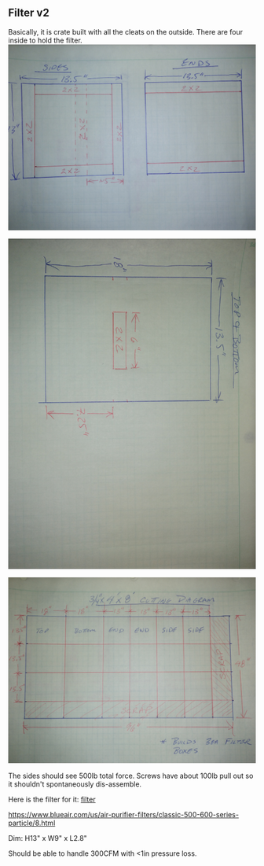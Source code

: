 ## Filter v2

Basically, it is crate built with all the cleats on the outside.  There are four inside to hold the filter.
![Drawing 1](Drawing1.jpg)

![Drawing 2](Drawing2.jpg)

![Drawing 3](Drawing3.jpg)

The sides should see 500lb total force. Screws have about 100lb pull out so it shouldn't spontaneously dis-assemble.

Here is the filter for it:
[filter](https://www.homedepot.com/p/Blueair-Classic-Replacement-Filter-500-600-Series-Genuine-Particle-Filter-Allergen-501PFK/202583080)

https://www.blueair.com/us/air-purifier-filters/classic-500-600-series-particle/8.html

Dim: H13"  x W9" x L2.8"

Should be able to handle 300CFM with <1in pressure loss.
